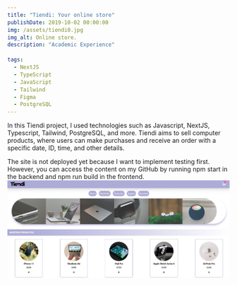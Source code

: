 ```yaml
---
title: "Tiendi: Your online store"
publishDate: 2019-10-02 00:00:00
img: /assets/tiendi0.jpg
img_alt: Online store.
description: "Academic Experience"
  
tags:
  - NextJS
  - TypeScript
  - JavaScript
  - Tailwind
  - Figma
  - PostgreSQL
---
```

In this Tiendi project, I used technologies such as Javascript, NextJS, Typescript, Tailwind, PostgreSQL, and more. Tiendi aims to sell computer products, where users can make purchases and receive an order with a specific date, ID, time, and other details.

The site is not deployed yet because I want to implement testing first. However, you can access the content on my GitHub by running npm start in the backend and npm run build in the frontend.
<img src="../../../public/assets/tiendi1.jpg"/>
